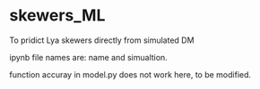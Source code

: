 # skewers_ML
To pridict Lya skewers directly from simulated DM

ipynb file names are: name and simualtion.

function accuray in model.py does not work here, to be modified.
